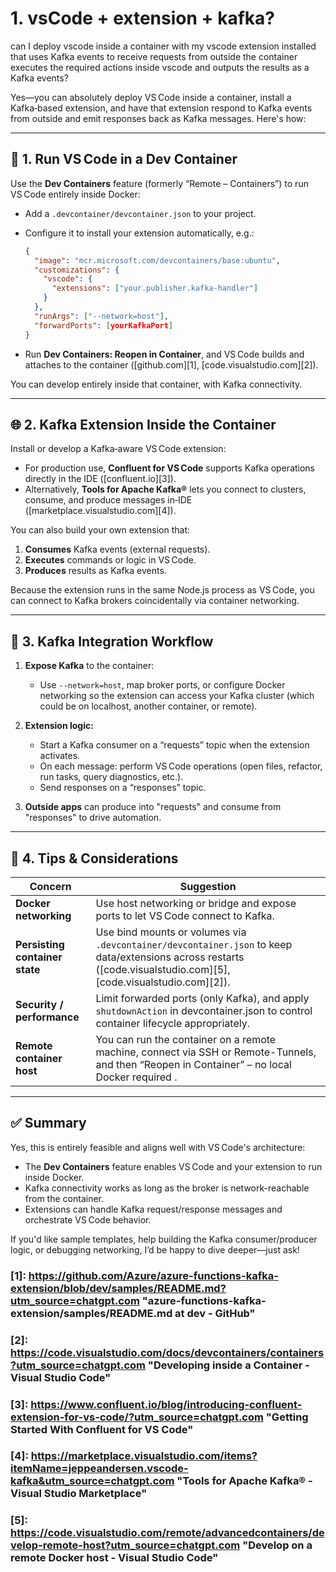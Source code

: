 # 1. vsCode + extension + kafka?

can I deploy vscode inside a container 
with my vscode extension installed that uses Kafka events to receive requests 
from outside the container executes the required actions inside vscode 
and outputs the results as a Kafka events?

Yes—you can absolutely deploy VS Code inside a container, install a Kafka‑based extension, and have that extension respond to Kafka events from outside and emit responses back as Kafka messages. Here's how:

---

## 🚀 1. Run VS Code in a Dev Container

Use the **Dev Containers** feature (formerly “Remote – Containers”) to run VS Code entirely inside Docker:

* Add a `.devcontainer/devcontainer.json` to your project.

* Configure it to install your extension automatically, e.g.:

  ```json
  {
    "image": "mcr.microsoft.com/devcontainers/base:ubuntu",
    "customizations": {
      "vscode": {
        "extensions": ["your.publisher.kafka-handler"]
      }
    },
    "runArgs": ["--network=host"],
    "forwardPorts": [yourKafkaPort]
  }
  ```

* Run **Dev Containers: Reopen in Container**, and VS Code builds and attaches to the container ([github.com][1], [code.visualstudio.com][2]).

You can develop entirely inside that container, with Kafka connectivity.

---

## 🌐 2. Kafka Extension Inside the Container

Install or develop a Kafka‑aware VS Code extension:

* For production use, **Confluent for VS Code** supports Kafka operations directly in the IDE ([confluent.io][3]).
* Alternatively, **Tools for Apache Kafka®** lets you connect to clusters, consume, and produce messages in‑IDE ([marketplace.visualstudio.com][4]).

You can also build your own extension that:

1. **Consumes** Kafka events (external requests).
2. **Executes** commands or logic in VS Code.
3. **Produces** results as Kafka events.

Because the extension runs in the same Node.js process as VS Code, you can connect to Kafka brokers coincidentally via container networking.

---

## 🔁 3. Kafka Integration Workflow

1. **Expose Kafka** to the container:

   * Use `--network=host`, map broker ports, or configure Docker networking so the extension can access your Kafka cluster (which could be on localhost, another container, or remote).
2. **Extension logic:**

   * Start a Kafka consumer on a “requests” topic when the extension activates.
   * On each message: perform VS Code operations (open files, refactor, run tasks, query diagnostics, etc.).
   * Send responses on a “responses” topic.
3. **Outside apps** can produce into "requests" and consume from "responses" to drive automation.

---

## 🔧 4. Tips & Considerations

| Concern                        | Suggestion                                                                                                                                                         |
| ------------------------------ | ------------------------------------------------------------------------------------------------------------------------------------------------------------------ |
| **Docker networking**          | Use host networking or bridge and expose ports to let VS Code connect to Kafka.                                                                                    |
| **Persisting container state** | Use bind mounts or volumes via `.devcontainer/devcontainer.json` to keep data/extensions across restarts ([code.visualstudio.com][5], [code.visualstudio.com][2]). |
| **Security / performance**     | Limit forwarded ports (only Kafka), and apply `shutdownAction` in devcontainer.json to control container lifecycle appropriately.                                  |
| **Remote container host**      | You can run the container on a remote machine, connect via SSH or Remote-Tunnels, and then “Reopen in Container” – no local Docker required .                      |

---

## ✅ Summary

Yes, this is entirely feasible and aligns well with VS Code's architecture:

* The **Dev Containers** feature enables VS Code and your extension to run inside Docker.
* Kafka connectivity works as long as the broker is network-reachable from the container.
* Extensions can handle Kafka request/response messages and orchestrate VS Code behavior.

If you'd like sample templates, help building the Kafka consumer/producer logic, or debugging networking, I’d be happy to dive deeper—just ask!

### [1]: https://github.com/Azure/azure-functions-kafka-extension/blob/dev/samples/README.md?utm_source=chatgpt.com "azure-functions-kafka-extension/samples/README.md at dev - GitHub"
### [2]: https://code.visualstudio.com/docs/devcontainers/containers?utm_source=chatgpt.com "Developing inside a Container - Visual Studio Code"
### [3]: https://www.confluent.io/blog/introducing-confluent-extension-for-vs-code/?utm_source=chatgpt.com "Getting Started With Confluent for VS Code"
### [4]: https://marketplace.visualstudio.com/items?itemName=jeppeandersen.vscode-kafka&utm_source=chatgpt.com "Tools for Apache Kafka® - Visual Studio Marketplace"
### [5]: https://code.visualstudio.com/remote/advancedcontainers/develop-remote-host?utm_source=chatgpt.com "Develop on a remote Docker host - Visual Studio Code"

